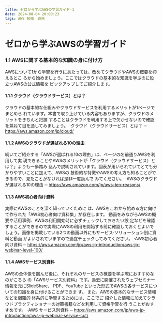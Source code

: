```yaml
---
title: ゼロから学ぶAWSの学習ガイド-1
date: 2024-08-04 20:00:23
tags: AWS 勉強　資格
---
```

# ゼロから学ぶAWSの学習ガイド
### 1.1 AWSに関する基本的な知識の⾝に付け⽅
AWSについて1から学習を⾏うにあたっては、改めてクラウドやAWSの概要を抑えるとこ
ろから始めましょう。ここではクラウドの基本的な知識を学ぶのに役⽴つAWSの公式情報を
ピックアップしてご紹介します。
#### 1.1.1 クラウド（クラウドサービス）とは？
クラウドの基本的な仕組みやクラウドサービスを利⽤するメリットが1ページでまとめら
れています。本書で取り上げている内容もありますが、クラウドのメリットをきちんと把握
することはクラウドを利⽤する上で⽋かせないので確認を兼ねて⽬を通してみましょう。
‧クラウド（クラウドサービス）とは？
─ https://aws.amazon.com/jp/cloud/
#### 1.1.2 AWSのクラウドが選ばれる10の理由
続いてご紹介する「AWSが選ばれる10の理由」は、ページの名前通りAWSを利⽤して実
現できることやAWSのメリットが「クラウド（クラウドサービス）とは？」よりも⼀歩踏み
込んで説明されています。図表が⽤いられていてとても分かりやすいことに加えて、AWSの
技術的な特徴やAWSの考え⽅も知ることができるので、⾒たことがなければ是⾮⼀度読んで
みてください。
‧AWSのクラウドが選ばれる10の理由
─ https://aws.amazon.com/jp/aws-ten-reasons/
#### 1.1.3 AWS初⼼者向け資料
実際にAWSのことを深く知っていくために
は、AWSをこれから始める⽅に向けて作られた「AWS初⼼者向け資料集」が存在します。
動画をみながらAWSの概要や活⽤事例、AWSの利⽤開始時に必ずチェックしておきたい設
定などを確認することができるので実際にAWSの利⽤を開始する前に確認しておくとよいで
しょう。画像を掲載している2つの動画以外にもサービス‧ソリューション別に資料と動画
がよいされていますので適宜チェックしてみてください。
‧AWS初⼼者向け資料
─ https://aws.amazon.com/jp/aws-jp-introduction/aws-jp-webinar-level-100/
#### 1.1.4 AWSサービス別資料
AWSの全体像を掴んだ後に、それぞれのサービスの概要を学ぶ際におすすめなのがこちら
の「AWSサービス別資料」です。過去に開催されたウェブセミナー情報を元にSlideShare、
PDF、YouTube といった形式でAWSの各サービスについての知識を⾝に付けることができま
す。
また、AWSの基本的なサービス情報などを網羅的‧体系的に学習するためには、ここでご
紹介した情報に加えてクラウドプラクティショナーの対策書籍などを利⽤して資格学習を⾏
うことがおすすめです。
‧AWS サービス別資料
─ https://aws.amazon.com/jp/aws-jp-introduction/aws-jp-webinar-service-cut/
